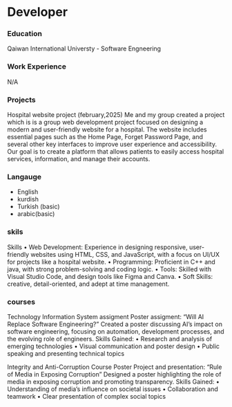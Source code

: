 # Developer

### Education
Qaiwan International Universty - Software Engneering

### Work Experience
N/A

### Projects
Hospital website project
(february,2025)
Me and my group created a project which is is a group web development project focused on designing a modern and user-friendly website for a hospital. The website includes essential pages such as the Home Page, Forget Password Page, and several other key interfaces to improve user experience and accessibility. Our goal is to create a platform that allows patients to easily access hospital services, information, and manage their accounts.

### Langauge
- English
- kurdish
- Turkish (basic)
- arabic(basic)
  
### skils

Skills
 • Web Development: Experience in designing responsive, user-friendly websites using HTML, CSS, and JavaScript, with a focus on UI/UX for projects like a hospital website.
 • Programming: Proficient in C++ and java, with strong problem-solving and coding logic.
 • Tools: Skilled with Visual Studio Code,  and design tools like Figma and Canva.
 • Soft Skills: creative, detail-oriented, and adept at time management.
 ### courses
 

Technology Information System assigment
Poster assigment: “Will AI Replace Software Engineering?”
Created a poster discussing AI’s impact on software engineering, focusing on automation, development processes, and the evolving role of engineers.
Skills Gained:
 • Research and analysis of emerging technologies
 • Visual communication and poster design
 • Public speaking and presenting technical topics

Integrity and Anti-Corruption Course
Poster Project and presentation: “Rule of Media in Exposing Corruption”
Designed a poster highlighting the role of media in exposing corruption and promoting transparency.
Skills Gained:
 • Understanding of media’s influence on societal issues
 • Collaboration and teamwork
 • Clear presentation of complex social topics

 
  
  


  
